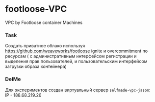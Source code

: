 # footloose-VPC
VPC by Footloose container Machines

### Task

Создать приватное облако используя https://github.com/weaveworks/footloose ignite и overcommitment по ресурсам ( с административным интерфейсом регистрации и выделения прав пользователей, и пользовательским интерфейсом загрузки образа контейнера)

### DelMe

Для экспериментов создан виртуальный сервер `selfmade-vpc-jason`:   
IP - 188.68.219.26
